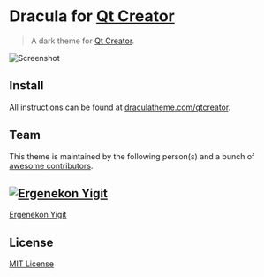 # Dracula for [Qt Creator](http://qt.io/ide)

> A dark theme for [Qt Creator](http://qt.io/ide).

![Screenshot](http://i.imgur.com/uythJYG.png)

## Install

All instructions can be found at [draculatheme.com/qtcreator](https://draculatheme.com/qtcreator).

## Team

This theme is maintained by the following person(s) and a bunch of [awesome contributors](https://github.com/dracula/template/graphs/contributors).

[![Ergenekon Yigit](https://avatars1.githubusercontent.com/u/7110136?v=3&s=70)](https://github.com/ergenekonyigit)
---
[Ergenekon Yigit](https://github.com/ergenekonyigit)

## License

[MIT License](./LICENSE)
